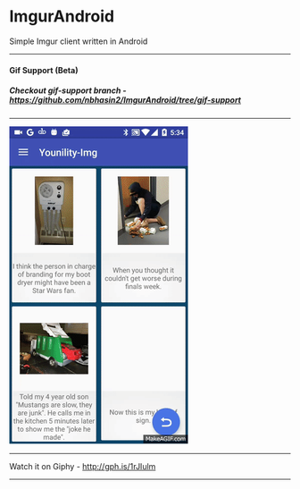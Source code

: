 # ImgurAndroid
Simple Imgur client written in Android 
____

#### Gif Support (Beta)
##### Checkout **gif-support** branch - https://github.com/nbhasin2/ImgurAndroid/tree/gif-support
____
![image](https://github.com/nbhasin2/ImgurAndroid/blob/master/zAR76S.gif?raw=true)
____
Watch it on Giphy - http://gph.is/1rJIulm
____
